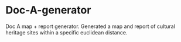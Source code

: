 # Doc-A-generator
Doc A map + report generator. Generated a map and report of cultural heritage sites within a specific euclidean distance.

